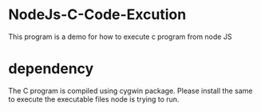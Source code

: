 # NodeJs-C-Code-Excution
 This program is a demo for how to execute c program from node JS

# dependency

The C program is compiled using cygwin package. Please install the same to execute the executable files node is trying to run.